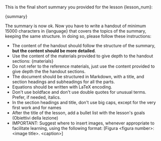 This is the final short summary you provided for the lesson {lesson_num}:

{summary}

The summary is now ok. Now you have to write a handout of minimum 15000 characters in {language} that covers the topics of the summary,
keeping the same structure. In doing so, please follow these instructions:
* The content of the handout should follow the structure of the summary, **but the content should be more detailed**.
* Use the content of the materials provided to give depth to the handout sections:
  {materials}
* Do not refer to the reference materials, just use the content provided to give depth the the handout sections. 
* The document should be structured in Markdown, with a title, and section headings and subheadings for all the parts. 
* Equations should be written with LaTeX encoding.
* Don't use boldface and don't use double quotes for unusual terms. Prefer, if needed, italics. 
* In the section headings and title, don't use big caps, except for the very first work and for names
* After the title of the lesson, add a bullet list with the lesson's goals (Obiettivi della lezione)
* IMPORTANT: Suggest where to insert images, whenever appropriate to facilitate learning, using the following format: 
  \[Figura \<figura number\>\: \<image title\>. \<caption\>\]